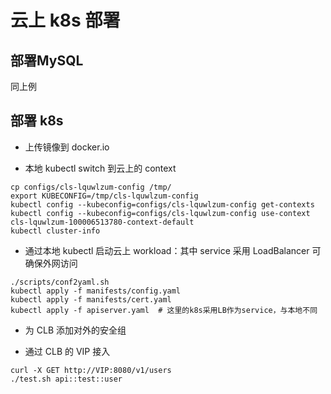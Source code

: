 # 云上 k8s 部署

## 部署MySQL

同上例

## 部署 k8s

- 上传镜像到 docker.io

- 本地 kubectl switch 到云上的 context

```shell
cp configs/cls-lquwlzum-config /tmp/
export KUBECONFIG=/tmp/cls-lquwlzum-config
kubectl config --kubeconfig=configs/cls-lquwlzum-config get-contexts
kubectl config --kubeconfig=configs/cls-lquwlzum-config use-context  cls-lquwlzum-100006513780-context-default
kubectl cluster-info
```

- 通过本地 kubectl 启动云上 workload：其中 service 采用 LoadBalancer 可确保外网访问

```shell
./scripts/conf2yaml.sh
kubectl apply -f manifests/config.yaml
kubectl apply -f manifests/cert.yaml
kubectl apply -f apiserver.yaml  # 这里的k8s采用LB作为service，与本地不同
```

- 为 CLB 添加对外的安全组

- 通过 CLB 的 VIP 接入
```shell
curl -X GET http://VIP:8080/v1/users
./test.sh api::test::user
```

